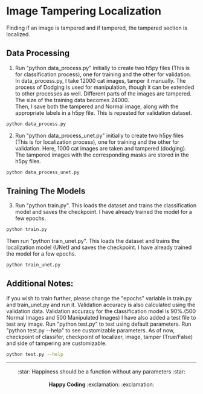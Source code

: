 # Image Tampering Localization
Finding if an image is tampered and if tampered, the tampered section is localized. <br>
## Data Processing
1. Run "python data_process.py" initially to create two h5py files (This is for classification process), one for training and the other for validation. <br>
  In data_process.py, I take 12000 cat images, tamper it manually. The process of Dodging is used for manipulation, though it can be extended to other processes as well. Different parts of the images are tampered. The size of the training data becomes 24000. <br>
  Then, I save both the tampered and Normal image, along with the appropriate labels in a h5py file. This is repeated for validation dataset.
```.bash
python data_process.py
```
2. Run "python data_process_unet.py" initially to create two h5py files (This is for localization process), one for training and the other for validation.
   Here, 1000 cat images are taken and tampered (dodging). The tampered images with the corresponding masks are stored in the h5py files.
```.bash
python data_process_unet.py
```
## Training The Models
3. Run "python train.py". This loads the dataset and trains the classification model and saves the checkpoint. I have already trained the model for a few epochs.
```.bash
python train.py
```
   Then run "python train_unet.py". This loads the dataset and trains the localization model (UNet) and saves the checkpoint. I have already trained the model for a few epochs.
```.bash
python train_unet.py
```
## Additional Notes:
   If you wish to train further, please change the "epochs" variable in train.py and train_unet.py and run it. Validation accuracy is also calculated using the validation data. Validation accuracy for the classification model is 90%.(500 Normal Images and 500 Manipulated Images)
   I have also added a test file to test any image. Run "python test.py" to test using default parameters. Run "python test.py --help" to see customizable parameters. As of now, checkpoint of classifer, checkpoint of localizer, image, tamper (True/False) and side of tampering are customizable.
```.bash
python test.py --help
```
-------------------------------------
<p align="center">
:star: Happiness should be a function without any parameters :star: <br> <br>
<b>Happy Coding</b> :exclamation: :exclamation:
</p>
